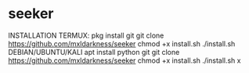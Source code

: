 # seeker
INSTALLATION
TERMUX:
pkg install git
git clone https://github.com/mxldarkness/seeker
chmod +x install.sh
./install.sh
DEBIAN/UBUNTU/KALI
apt install python git
git clone https://github.com/mxldarkness/seeker
chmod +x install.sh
./install.sh
x

